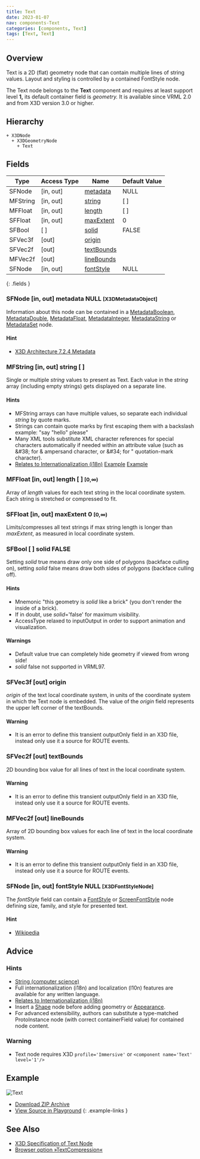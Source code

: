 ```yaml
---
title: Text
date: 2023-01-07
nav: components-Text
categories: [components, Text]
tags: [Text, Text]
---
```

<style>
.post h3 {
  word-spacing: 0.2em;
}
</style>

## Overview

Text is a 2D (flat) geometry node that can contain multiple lines of string values. Layout and styling is controlled by a contained FontStyle node.

The Text node belongs to the **Text** component and requires at least support level **1,** its default container field is *geometry.* It is available since VRML 2.0 and from X3D version 3.0 or higher.

## Hierarchy

```
+ X3DNode
  + X3DGeometryNode
    + Text
```

## Fields

| Type | Access Type | Name | Default Value |
| ---- | ----------- | ---- | ------------- |
| SFNode | \[in, out\] | [metadata](#sfnode-in-out-metadata-null-x3dmetadataobject) | NULL  |
| MFString | \[in, out\] | [string](#mfstring-in-out-string--) | \[ \] |
| MFFloat | \[in, out\] | [length](#mffloat-in-out-length---0) | \[ \] |
| SFFloat | \[in, out\] | [maxExtent](#sffloat-in-out-maxextent-0-0) | 0  |
| SFBool | \[ \] | [solid](#sfbool---solid-false) | FALSE |
| SFVec3f | \[out\] | [origin](#sfvec3f-out-origin) |  |
| SFVec2f | \[out\] | [textBounds](#sfvec2f-out-textbounds) |  |
| MFVec2f | \[out\] | [lineBounds](#mfvec2f-out-linebounds) |  |
| SFNode | \[in, out\] | [fontStyle](#sfnode-in-out-fontstyle-null-x3dfontstylenode) | NULL  |
{: .fields }

### SFNode [in, out] **metadata** NULL <small>[X3DMetadataObject]</small>

Information about this node can be contained in a [MetadataBoolean](/x_ite/components/core/metadataboolean/), [MetadataDouble](/x_ite/components/core/metadatadouble/), [MetadataFloat](/x_ite/components/core/metadatafloat/), [MetadataInteger](/x_ite/components/core/metadatainteger/), [MetadataString](/x_ite/components/core/metadatastring/) or [MetadataSet](/x_ite/components/core/metadataset/) node.

#### Hint

- [X3D Architecture 7.2.4 Metadata](https://www.web3d.org/specifications/X3Dv4/ISO-IEC19775-1v4-IS/Part01/components/core.html#Metadata)

### MFString [in, out] **string** [ ]

Single or multiple *string* values to present as Text. Each value in the *string* array (including empty strings) gets displayed on a separate line.

#### Hints

- MFString arrays can have multiple values, so separate each individual *string* by quote marks.
- Strings can contain quote marks by first escaping them with a backslash example: "say \"hello\" please"
- Many XML tools substitute XML character references for special characters automatically if needed within an attribute value (such as &amp;#38; for &amp; ampersand character, or &amp;#34; for " quotation-mark character).
- [Relates to Internationalization (i18n)](https://www.w3.org/standards/webdesign/i18n) [Example](https://www.web3d.org/x3d/content/examples/X3dForWebAuthors/Chapter02-GeometryPrimitives/TextIndex.html) [Example](https://www.web3d.org/x3d/content/examples/X3dForWebAuthors/Chapter02-GeometryPrimitives/TextSpecialCharactersIndex.html)

### MFFloat [in, out] **length** [ ] <small>[0,∞)</small>

Array of *length* values for each text string in the local coordinate system. Each string is stretched or compressed to fit.

### SFFloat [in, out] **maxExtent** 0 <small>[0,∞)</small>

Limits/compresses all text strings if max string length is longer than *maxExtent*, as measured in local coordinate system.

### SFBool [ ] **solid** FALSE

Setting *solid* true means draw only one side of polygons (backface culling on), setting *solid* false means draw both sides of polygons (backface culling off).

#### Hints

- Mnemonic "this geometry is *solid* like a brick" (you don't render the inside of a brick).
- If in doubt, use *solid*='false' for maximum visibility.
- AccessType relaxed to inputOutput in order to support animation and visualization.

#### Warnings

- Default value true can completely hide geometry if viewed from wrong side!
- *solid* false not supported in VRML97.

### SFVec3f [out] **origin**

*origin* of the text local coordinate system, in units of the coordinate system in which the Text node is embedded. The value of the *origin* field represents the upper left corner of the textBounds.

#### Warning

- It is an error to define this transient outputOnly field in an X3D file, instead only use it a source for ROUTE events.

### SFVec2f [out] **textBounds**

2D bounding box value for all lines of text in the local coordinate system.

#### Warning

- It is an error to define this transient outputOnly field in an X3D file, instead only use it a source for ROUTE events.

### MFVec2f [out] **lineBounds**

Array of 2D bounding box values for each line of text in the local coordinate system.

#### Warning

- It is an error to define this transient outputOnly field in an X3D file, instead only use it a source for ROUTE events.

### SFNode [in, out] **fontStyle** NULL <small>[X3DFontStyleNode]</small>

The *fontStyle* field can contain a [FontStyle](/x_ite/components/text/fontstyle/) or [ScreenFontStyle](/x_ite/components/layout/screenfontstyle/) node defining size, family, and style for presented text.

#### Hint

- [Wikipedia](https://en.wikipedia.org/wiki/Font)

## Advice

### Hints

- [String (computer science)](https://en.wikipedia.org/wiki/String_(computer_science))
- Full internationalization (i18n) and localization (l10n) features are available for any written language.
- [Relates to Internationalization (i18n)](https://www.w3.org/standards/webdesign/i18n)
- Insert a [Shape](/x_ite/components/shape/shape/) node before adding geometry or [Appearance](/x_ite/components/shape/appearance/).
- For advanced extensibility, authors can substitute a type-matched ProtoInstance node (with correct containerField value) for contained node content.

### Warning

- Text node requires X3D `profile='Immersive'` or `<component name='Text' level='1'/>`

## Example

<x3d-canvas class="xr-button-br" src="https://create3000.github.io/media/examples/Text/Text/Text.x3d" contentScale="auto" update="auto">
  <img src="https://create3000.github.io/media/examples/Text/Text/screenshot.avif" alt="Text"/>
</x3d-canvas>

- [Download ZIP Archive](https://create3000.github.io/media/examples/Text/Text/Text.zip)
- [View Source in Playground](/x_ite/playground/?url=https://create3000.github.io/media/examples/Text/Text/Text.x3d)
{: .example-links }

## See Also

- [X3D Specification of Text Node](https://www.web3d.org/documents/specifications/19775-1/V4.0/Part01/components/text.html#Text)
- [Browser option »TextCompression«](/x_ite/reference/browser-services/#browser-options)
